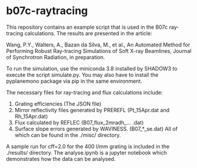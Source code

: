 # b07c-raytracing
This repository contains an example script that is used in the B07c ray-tracing calculations. The results are presented in the article:

Wang, P.Y., Walters, A., Bazan da Silva, M., et al., An Automated Method for Performing Robust Ray-tracing Simulations of Soft X-ray Beamlines, Journal of Synchrotron Radiation, in preparation.

To run the simulation, use the miniconda 3.8 installed by SHADOW3 to execute the script simulate.py. You may also have to install the pyplanemono package via pip in the same environment.

The necessary files for ray-tracing and flux calculations include:
1. Grating efficiencies (The JSON file)
2. Mirror reflectivity files generated by PREREFL (Pt_15Apr.dat and Rh_15Apr.dat)
3. Flux calculated by REFLEC (B07_flux_2mradh_... .dat)
4. Surface slope errors generated by WAVINESS. (B07_*_se.dat)
All of which can be found in the ./misc/ directory.

A sample run for cff=2.0 for the 400 l/mm grating is included in the ./results/ directory. 
The analyse.ipynb is a jupyter notebook which demonstrates how the data can be analysed.
